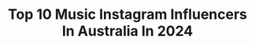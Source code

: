 ---
title: Top 10 Music Instagram Influencers In Australia In 2024
description: >-
  Find top music Instagram influencers in Australia in 2024. Most popular hashtags: #love #australia #reels.
platform: Instagram
hits: 431
text_top: See the top-rated Instagram influencers on inBeat.
text_bottom: Our database has 431 Instagram influencers like this in Australia for you to work with.
profiles:
  - username: "innogenga"
    fullname: >-
      Inno Genga
    bio: >-
      Music Director/Playback Singer. (currently in 🇯🇵) Hoyna Hoyna - Unnaal Penne - Ullaallaa - Amigo - Kannamma Bookings: info@innogenga.co.uk
    location: "Australia"
    followers: 149408
    engagement: 4247
    commentsToLikes: 0.005226
    id: ck13a9t4bpbyw0i19uv26yr3h
    verified: false
    hashtags: "#reels, #anirudh, #dhanush, #reelsindia"
  - username: "ashkaykal"
    fullname: >-
      KASH KAL
    bio: >-
      “FAST MONEY” Music Video Out Now @ashkayclothing
    location: "Australia"
    followers: 9968
    engagement: 777
    commentsToLikes: 0.160107
    id: ck1389hppf5gu0i19jivu7st7
    verified: false
    hashtags: "#ftp, #sydemons"
  - username: "crystals_of_australia"
    fullname: >-
      Patrick Gundersen
    bio: >-
      ◈ Crystal Finder ◍ Artist and musician ☾ Creative Spark 📍Far North Queensland, Australia 🌿
    location: "Australia"
    followers: 350294
    engagement: 1381
    commentsToLikes: 0.051427
    id: ck6u7zy2komou0j71jk4jhy2u
    verified: false
    hashtags: "#amethyst, #crystalenergy, #cristais, #meditation"
  - username: "mitchellblack11"
    fullname: >-
      Mitchell Black
    bio: >-
      ◾️Guitarist - @melroseavenueband 🎶 ◾️Australian 🇦🇺 Bunny Dad 🐰 ◾️Music & Merch 👇 🗡️
    location: "Australia"
    followers: 439658
    engagement: 1306
    commentsToLikes: 0.011978
    id: ck6twicsjs5mt0j711gtxwsse
    verified: false
    hashtags: "#rabbit, #pets, #metal, #bunnyrabbit"
  - username: "elizajaneface"
    fullname: >-
      Eliza Taylor
    bio: >-
      Aussie Actress, Mama Bear, Director of Music Videos, Producer of Films, Lover of Food 🇦🇺🍼🎬🥑
    location: "Australia"
    followers: 2890798
    engagement: 472
    commentsToLikes: 0.004657
    id: ck0tvbhotapa80i19s18gyjxg
    verified: true
    hashtags: "#the100, #elizataylor, #tasyateles, #fableticspartner"
  - username: "littlesknow"
    fullname: >-
      Morgan Sknow
    bio: >-
      @taliamar333 🔐 NPC’s Music Video ⤵️
    location: "Australia"
    followers: 37092
    engagement: 386
    commentsToLikes: 0.022507
    id: ck5canq89drho0i115x06dlm5
    verified: false
    hashtags: "#burncity, #lilsknow, #melbrap, #weneedhumanity"
  - username: "janesaddiction"
    fullname: >-
      Jane’s Addiction
    bio: >-
      Been Caught Stealing since ‘86 🎸 Official Jane’s Addiction account Music | Merch | Tour Dates👇🏻
    location: "Australia"
    followers: 141611
    engagement: 336
    commentsToLikes: 0.024769
    id: ck6twtgj0tztl0j71ushq0wg2
    verified: true
    hashtags: "#janesaddiction, #ericavery, #stephenperkins, #joshklinghoffer"
  - username: "des.helu"
    fullname: >-
      Des Helu PT
    bio: >-
      @lesmills @reebok ✌️ Personal Trainer LM Auckland City Online PT @red11models Co-F @1percentbetternz Music 🎵 📥deshelu@gmail.com
    location: "Australia"
    followers: 12431
    engagement: 558
    commentsToLikes: 0.025624
    id: ck6to56r5c5pg0j71ogjzbxwv
    verified: false
    hashtags: "#reebok, #lesmillsgrit, #nanoseries, #lesmills"
  - username: "facemelts"
    fullname: >-
      F A C E M E L T S
    bio: >-
      Psych/Indie feed: Tame Impala, Mac DeMarco, King Gizzard, Khruangbin. DM to promote your music November Playlist ⬇️
    location: "Australia"
    followers: 209671
    engagement: 1844
    commentsToLikes: 0.017227
    id: ck0w1uikxl7ao0i19xk7r1mng
    verified: false
    hashtags: ""
  - username: "denaamy"
    fullname: >-
      Dena Amy
    bio: >-
      🎵 music maker 🎞 role player 🍑 creator @twerkafterwerk 🧠 mental health advocate 🤰 mama to Maya Eve, Stormi & Teddy 🏠 home design and lifestyle lover
    location: "Australia"
    followers: 196412
    engagement: 413
    commentsToLikes: 0.010493
    id: cks1re214s4b60j23376reikz
    verified: false
    hashtags: "#interiordesign, #collab, #gift, #missamaraloves"
---